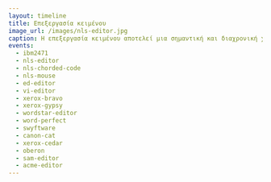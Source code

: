```yaml
---
layout: timeline 
title: Επεξεργασία κειμένου 
image_url: /images/nls-editor.jpg
caption: Η επεξεργασία κειμένου αποτελεί μια σημαντική και διαχρονική χρήση των υπολογιστών, μαζί με την παλιότερη επεξεργασία αριθμητικών δεδομένων. Η επεξεργασία κειμένου αρχικά είχε έμφαση στον προγραμματισμό του υπολογιστή και σταδιακά επεκτάθηκε και στην προετοιμασία εγγράφων. 
events:
  - ibm2471
  - nls-editor
  - nls-chorded-code
  - nls-mouse
  - ed-editor
  - vi-editor
  - xerox-bravo
  - xerox-gypsy
  - wordstar-editor
  - word-perfect
  - swyftware
  - canon-cat
  - xerox-cedar
  - oberon
  - sam-editor
  - acme-editor
---
```

